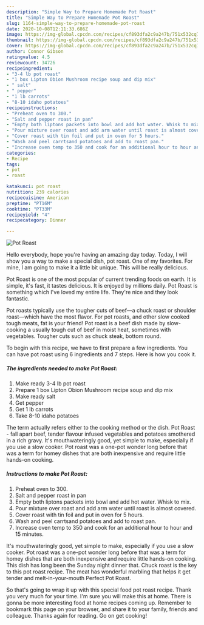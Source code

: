 ```yaml
---
description: "Simple Way to Prepare Homemade Pot Roast"
title: "Simple Way to Prepare Homemade Pot Roast"
slug: 1164-simple-way-to-prepare-homemade-pot-roast
date: 2020-10-08T12:11:33.686Z
image: https://img-global.cpcdn.com/recipes/cf893dfa2c9a247b/751x532cq70/pot-roast-recipe-main-photo.jpg
thumbnail: https://img-global.cpcdn.com/recipes/cf893dfa2c9a247b/751x532cq70/pot-roast-recipe-main-photo.jpg
cover: https://img-global.cpcdn.com/recipes/cf893dfa2c9a247b/751x532cq70/pot-roast-recipe-main-photo.jpg
author: Connor Gibson
ratingvalue: 4.5
reviewcount: 34726
recipeingredient:
- "3-4 lb pot roast"
- "1 box Lipton Obion Mushroom recipe soup and dip mix"
- " salt"
- " pepper"
- "1 lb carrots"
- "8-10 idaho potatoes"
recipeinstructions:
- "Preheat oven to 300."
- "Salt and pepper roast in pan"
- "Empty both liptons packets into bowl and add hot water. Whisk to mix."
- "Pour mixture over roast and add arm water until roast is almost covered."
- "Cover roast with tin foil and put in oven for 5 hours."
- "Wash and peel carrtsand potatoes and add to roast pan."
- "Increase oven temp to 350 and cook for an additional hour to hour and 15 minutes."
categories:
- Recipe
tags:
- pot
- roast

katakunci: pot roast 
nutrition: 239 calories
recipecuisine: American
preptime: "PT16M"
cooktime: "PT33M"
recipeyield: "4"
recipecategory: Dinner

---
```



![Pot Roast](https://img-global.cpcdn.com/recipes/cf893dfa2c9a247b/751x532cq70/pot-roast-recipe-main-photo.jpg)

Hello everybody, hope you're having an amazing day today. Today, I will show you a way to make a special dish, pot roast. One of my favorites. For mine, I am going to make it a little bit unique. This will be really delicious.

Pot Roast is one of the most popular of current trending foods on earth. It is simple, it's fast, it tastes delicious. It is enjoyed by millions daily. Pot Roast is something which I've loved my entire life. They're nice and they look fantastic.

Pot roasts typically use the tougher cuts of beef—a chuck roast or shoulder roast—which have the most flavor. For pot roasts, and other slow cooked tough meats, fat is your friend! Pot roast is a beef dish made by slow-cooking a usually tough cut of beef in moist heat, sometimes with vegetables. Tougher cuts such as chuck steak, bottom round.


To begin with this recipe, we have to first prepare a few ingredients. You can have pot roast using 6 ingredients and 7 steps. Here is how you cook it.

<!--inarticleads1-->

##### The ingredients needed to make Pot Roast:

1. Make ready 3-4 lb pot roast
1. Prepare 1 box Lipton Obion Mushroom recipe soup and dip mix
1. Make ready  salt
1. Get  pepper
1. Get 1 lb carrots
1. Take 8-10 idaho potatoes


The term actually refers either to the cooking method or the dish. Pot Roast - fall apart beef, tender flavour infused vegetables and potatoes smothered in a rich gravy. It&#39;s mouthwateringly good, yet simple to make, especially if you use a slow cooker. Pot roast was a one-pot wonder long before that was a term for homey dishes that are both inexpensive and require little hands-on cooking. 

<!--inarticleads2-->

##### Instructions to make Pot Roast:

1. Preheat oven to 300.
1. Salt and pepper roast in pan
1. Empty both liptons packets into bowl and add hot water. Whisk to mix.
1. Pour mixture over roast and add arm water until roast is almost covered.
1. Cover roast with tin foil and put in oven for 5 hours.
1. Wash and peel carrtsand potatoes and add to roast pan.
1. Increase oven temp to 350 and cook for an additional hour to hour and 15 minutes.


It&#39;s mouthwateringly good, yet simple to make, especially if you use a slow cooker. Pot roast was a one-pot wonder long before that was a term for homey dishes that are both inexpensive and require little hands-on cooking. This dish has long been the Sunday night dinner that. Chuck roast is the key to this pot roast recipe. The meat has wonderful marbling that helps it get tender and melt-in-your-mouth Perfect Pot Roast. 

So that's going to wrap it up with this special food pot roast recipe. Thank you very much for your time. I'm sure you will make this at home. There is gonna be more interesting food at home recipes coming up. Remember to bookmark this page on your browser, and share it to your family, friends and colleague. Thanks again for reading. Go on get cooking!
